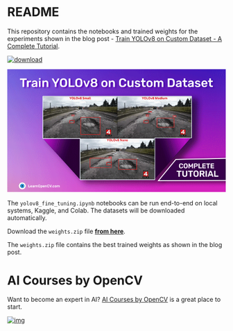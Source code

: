 # README

This repository contains the notebooks and trained weights for the experiments shown in the blog post - [Train YOLOv8 on Custom Dataset - A Complete Tutorial]().

[<img src="https://learnopencv.com/wp-content/uploads/2022/07/download-button-e1657285155454.png" alt="download" width="200">](https://www.dropbox.com/scl/fo/zzzj97nb0qfvp6y5bb4i1/h?dl=1&rlkey=kocz4scgphsgt88xy9k6vktxx)



![](readme_images/Train-YOLOv8-on-Custom-Dataset_New.gif)

The `yolov8_fine_tuning.ipynb` notebooks can be run end-to-end on local systems, Kaggle, and Colab. The datasets will be downloaded automatically.

Download the `weights.zip` file [**from here**](https://www.dropbox.com/s/5csa554niatn9ty/weights.zip?dl=1).

The `weights.zip` file contains the best trained weights as shown in the blog post.

# AI Courses by OpenCV

Want to become an expert in AI? [AI Courses by OpenCV](https://opencv.org/courses/) is a great place to start.

[![img](https://camo.githubusercontent.com/5c10c2db6c1c005a3846ca4e1774a650346ef7e0be436aa7b39e50210d2a80af/68747470733a2f2f6c6561726e6f70656e63762e636f6d2f77702d636f6e74656e742f75706c6f6164732f323032332f30312f41492d436f75727365732d42792d4f70656e43562d4769746875622e706e67)](https://opencv.org/courses/)